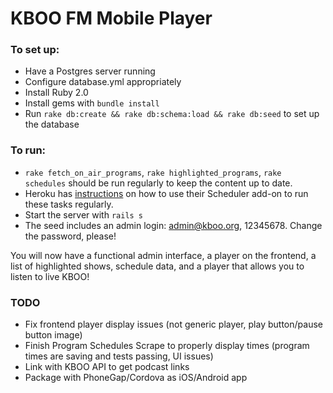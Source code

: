 # KBOO FM Mobile Player

### To set up:

- Have a Postgres server running
- Configure database.yml appropriately
- Install Ruby 2.0
- Install gems with `bundle install`
- Run `rake db:create && rake db:schema:load && rake db:seed` to set up the database


### To run:

- `rake fetch_on_air_programs`, `rake highlighted_programs`, `rake schedules` should be run regularly to keep the content up to date.
- Heroku has [instructions](https://devcenter.heroku.com/articles/scheduler#scheduling-jobs) on how to use their Scheduler add-on to run these tasks regularly.
- Start the server with `rails s`
- The seed includes an admin login: admin@kboo.org, 12345678. Change the password, please!

You will now have a functional admin interface, a player on the frontend, a list of highlighted shows, schedule data, and a player that allows you to listen to live KBOO! 

### TODO

- Fix frontend player display issues (not generic player, play button/pause button image)
- Finish Program Schedules Scrape to properly display times (program times are saving and tests passing, UI issues)
- Link with KBOO API to get podcast links
- Package with PhoneGap/Cordova as iOS/Android app
